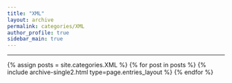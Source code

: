 ```yaml
---
title: "XML"
layout: archive
permalink: categories/XML
author_profile: true
sidebar_main: true
---
```


<!-- 공백이 포함되어 있는 카테고리 이름의 경우 site.categories['a b c'] 이런식으로! -->

---

{% assign posts = site.categories.XML %}
{% for post in posts %} {% include archive-single2.html type=page.entries_layout %} {% endfor %}
